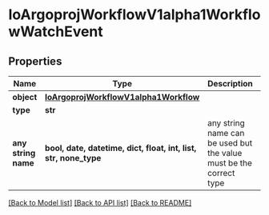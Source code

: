 # IoArgoprojWorkflowV1alpha1WorkflowWatchEvent


## Properties
Name | Type | Description | Notes
------------ | ------------- | ------------- | -------------
**object** | [**IoArgoprojWorkflowV1alpha1Workflow**](IoArgoprojWorkflowV1alpha1Workflow.md) |  | [optional] 
**type** | **str** |  | [optional] 
**any string name** | **bool, date, datetime, dict, float, int, list, str, none_type** | any string name can be used but the value must be the correct type | [optional]

[[Back to Model list]](../README.md#documentation-for-models) [[Back to API list]](../README.md#documentation-for-api-endpoints) [[Back to README]](../README.md)


